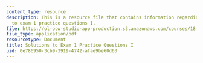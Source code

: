 ```yaml
---
content_type: resource
description: This is a resource file that contains information regarding solutions
  to exam 1 practice questions I.
file: https://ol-ocw-studio-app-production.s3.amazonaws.com/courses/18-05-introduction-to-probability-and-statistics-spring-2014/0e7869503cb939194742afae9be60d63_MIT18_05S14_Prac_Exa1a_Sol.pdf
file_type: application/pdf
resourcetype: Document
title: Solutions to Exam 1 Practice Questions I
uid: 0e786950-3cb9-3919-4742-afae9be60d63
---
```


